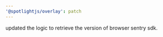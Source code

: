 ```yaml
---
'@spotlightjs/overlay': patch
---
```


updated the logic to retrieve the version of browser sentry sdk.
